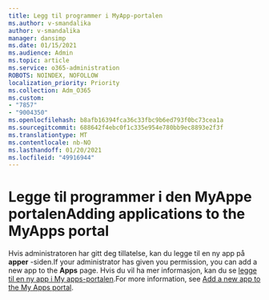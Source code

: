 ```yaml
---
title: Legg til programmer i MyApp-portalen
ms.author: v-smandalika
author: v-smandalika
manager: dansimp
ms.date: 01/15/2021
ms.audience: Admin
ms.topic: article
ms.service: o365-administration
ROBOTS: NOINDEX, NOFOLLOW
localization_priority: Priority
ms.collection: Adm_O365
ms.custom:
- "7857"
- "9004350"
ms.openlocfilehash: b8afb16394fca36c33fbc9b6ed793f0bc73cea1a
ms.sourcegitcommit: 688642f4ebc0f1c335e954e780bb9ec8893e2f3f
ms.translationtype: MT
ms.contentlocale: nb-NO
ms.lasthandoff: 01/20/2021
ms.locfileid: "49916944"
---
```

# <a name="adding-applications-to-the-myapps-portal"></a><span data-ttu-id="e191a-102">Legge til programmer i den MyAppe portalen</span><span class="sxs-lookup"><span data-stu-id="e191a-102">Adding applications to the MyApps portal</span></span>

<span data-ttu-id="e191a-103">Hvis administratoren har gitt deg tillatelse, kan du legge til en ny app på **apper** -siden.</span><span class="sxs-lookup"><span data-stu-id="e191a-103">If your administrator has given you permission, you can add a new app to the **Apps** page.</span></span> <span data-ttu-id="e191a-104">Hvis du vil ha mer informasjon, kan du se [legge til en ny app i My apps-portalen](https://docs.microsoft.com/azure/active-directory/user-help/my-apps-portal-end-user-access#add-a-new-app-to-the-my-apps-portal).</span><span class="sxs-lookup"><span data-stu-id="e191a-104">For more information, see [Add a new app to the My Apps portal](https://docs.microsoft.com/azure/active-directory/user-help/my-apps-portal-end-user-access#add-a-new-app-to-the-my-apps-portal).</span></span>